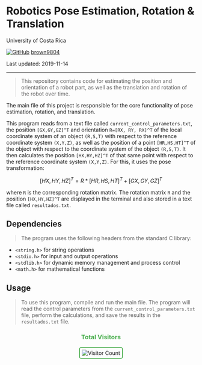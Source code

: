 # Robotics Pose Estimation, Rotation \& Translation

University of Costa Rica

[![GitHub](https://img.shields.io/badge/--181717?logo=github&logoColor=ffffff)](https://github.com/)
[brown9804](https://github.com/brown9804)

Last updated: 2019-11-14

----------

> This repository contains code for estimating the position and orientation of a robot part, as well as the translation and rotation of the robot over time.

The main file of this project is responsible for the core functionality of pose estimation, rotation, and translation.

This program reads from a text file called `current_control_parameters.txt`, the position `[GX,GY,GZ]^T` and orientation `R=[RX, RY, RX]^T` of the local coordinate system of an object `(R,S,T)` with respect to the reference coordinate system `(X,Y,Z)`, as well as the position of a point `[HR,HS,HT]^T` of the object with respect to the coordinate system of the object `(R,S,T)`. It then calculates the position `[HX,HY,HZ]^T` of that same point with respect to the reference coordinate system `(X,Y,Z)`. For this, it uses the pose transformation:

$$ [HX,HY,HZ]^T=R*[HR,HS,HT]^T+[GX,GY,GZ]^T $$

where `R` is the corresponding rotation matrix. The rotation matrix `R` and the position `[HX,HY,HZ]^T` are displayed in the terminal and also stored in a text file called `resultados.txt`.

## Dependencies

> The program uses the following headers from the standard C library:

- `<string.h>` for string operations
- `<stdio.h>` for input and output operations
- `<stdlib.h>` for dynamic memory management and process control
- `<math.h>` for mathematical functions

## Usage

> To use this program, compile and run the main file. The program will read the control parameters from the `current_control_parameters.txt` file, perform the calculations, and save the results in the `resultados.txt` file.

<div align="center">
  <h3 style="color: #4CAF50;">Total Visitors</h3>
  <img src="https://profile-counter.glitch.me/brown9804/count.svg" alt="Visitor Count" style="border: 2px solid #4CAF50; border-radius: 5px; padding: 5px;"/>
</div>
